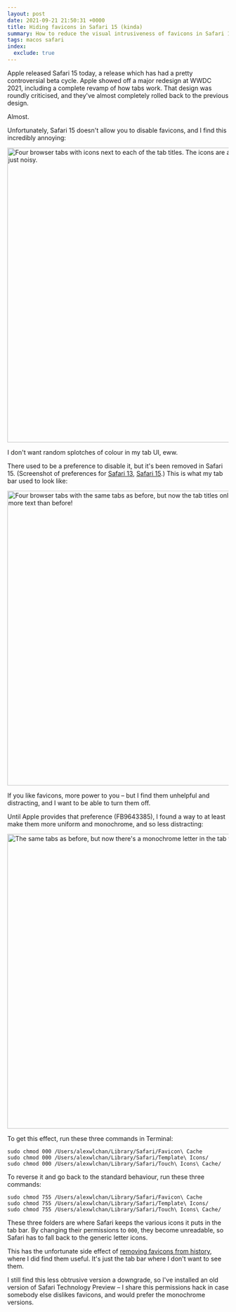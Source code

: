 ```yaml
---
layout: post
date: 2021-09-21 21:50:31 +0000
title: Hiding favicons in Safari 15 (kinda)
summary: How to reduce the visual intrusiveness of favicons in Safari 15.
tags: macos safari
index:
  exclude: true
---
```


Apple released Safari 15 today, a release which has had a pretty controversial beta cycle.
Apple showed off a major redesign at WWDC 2021, including a complete revamp of how tabs work.
That design was roundly criticised, and they've almost completely rolled back to the previous design.

Almost.

Unfortunately, Safari 15 doesn't allow you to disable favicons, and I find this incredibly annoying:

<img src="/images/2021/safari_15_tabs_eww.png" style="width: 670px;" alt="Four browser tabs with icons next to each of the tab titles. The icons are all different colours and just noisy.">

I don't want random splotches of colour in my tab UI, eww.

There used to be a preference to disable it, but it's been removed in Safari 15.
(Screenshot of preferences for [Safari 13](/images/2021/safari_13_preferences.png), [Safari 15](/images/2021/safari_15_preferences.png).)
This is what my tab bar used to look like:

<img src="/images/2021/safari_13_tabs_notitle.png" style="width: 670px;" alt="Four browser tabs with the same tabs as before, but now the tab titles only have text. And there's more text than before!">

If you like favicons, more power to you – but I find them unhelpful and distracting, and I want to be able to turn them off.

Until Apple provides that preference (FB9643385), I found a way to at least make them more uniform and monochrome, and so less distracting:

<img src="/images/2021/safari_15_monochrome.png" style="width: 670px;" alt="The same tabs as before, but now there's a monochrome letter in the tab titles.">

To get this effect, run these three commands in Terminal:

```
sudo chmod 000 /Users/alexwlchan/Library/Safari/Favicon\ Cache
sudo chmod 000 /Users/alexwlchan/Library/Safari/Template\ Icons/
sudo chmod 000 /Users/alexwlchan/Library/Safari/Touch\ Icons\ Cache/
```

To reverse it and go back to the standard behaviour, run these three commands:

```
sudo chmod 755 /Users/alexwlchan/Library/Safari/Favicon\ Cache
sudo chmod 755 /Users/alexwlchan/Library/Safari/Template\ Icons/
sudo chmod 755 /Users/alexwlchan/Library/Safari/Touch\ Icons\ Cache/
```

These three folders are where Safari keeps the various icons it puts in the tab bar.
By changing their permissions to `000`, they become unreadable, so Safari has to fall back to the generic letter icons.

This has the unfortunate side effect of [removing favicons from history](/images/2021/safari_monochrome_history.png), where I did find them useful.
It's just the tab bar where I don't want to see them.

I still find this less obtrusive version a downgrade, so I've installed an old version of Safari Technology Preview – I share this permissions hack in case somebody else dislikes favicons, and would prefer the monochrome versions.
